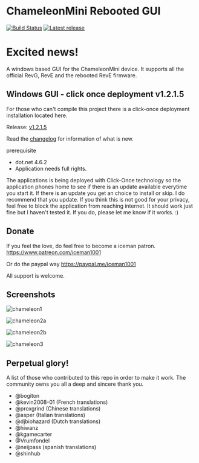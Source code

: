 # ChameleonMini Rebooted GUI
[![Build Status](https://travis-ci.org/iceman1001/ChameleonMini-rebootedGUI.svg?branch=master)](https://travis-ci.org/iceman1001/ChameleonMini-rebootedGUI)
[![Latest release](https://img.shields.io/github/release/iceman1001/ChameleonMini-rebootedGUI.svg)](https://github.com/iceman1001/ChameleonMini-rebootedGUI/releases/latest)

# Excited news!
A windows based GUI for the ChameleonMini device. It supports all the official RevG, RevE and the rebooted RevE firmware.

## Windows GUI - click once deployment  v1.2.1.5
For those who can't compile this project there is a click-once deployment installation located here.

Release: [v1.2.1.5](http://www.icesql.se/download/ChameleonMiniGUI/publish.htm)

Read the [changelog](https://github.com/iceman1001/ChameleonMini-rebootedGUI/blob/master/CHANGELOG.md) for information of what is new. 

prerequisite
* dot.net 4.6.2
* Application needs full rights.

The applications is being deployed with Click-Once technology so the application phones home to see if there is an update available everytime you start it.  If there is an update you get an choice to install or skip.  I do recommend that you update. If you think this is not good for your privacy,  feel free to block the application from reaching internet.  It should work just fine but I haven't tested it. If you do, please let me know if it works.  :)

## Donate
If you feel the love,  do feel free to become a iceman patron.
https://www.patreon.com/iceman1001 

Or do the paypal way
https://paypal.me/iceman1001

All support is welcome.


## Screenshots
![chameleon1](https://user-images.githubusercontent.com/34060135/37828799-90af7bba-2e94-11e8-98d2-d832ddfd720d.jpg)

![chameleon2a](https://user-images.githubusercontent.com/34060135/37828802-9261fd02-2e94-11e8-8e30-b4b075d51043.jpg)

![chameleon2b](https://user-images.githubusercontent.com/34060135/37828804-942a1a3e-2e94-11e8-895c-339078081a95.jpg)

![chameleon3](https://user-images.githubusercontent.com/34060135/37828807-95be31e6-2e94-11e8-8bcd-e8a35ecd1cde.jpg)


## Perpetual glory!

A list of those who contributed to this repo in order to make it work. The community owns you all a deep and sincere thank you.
- @bogiton 
- @kevin2008-01 (French translations)
- @proxgrind (Chinese translations)
- @asper (Italian translations)
- @djbiohazard (Dutch translations)
- @hiwanz
- @kgamecarter
- @Vrumfondel
- @neijpass (spanish translations)
- @shinhub
